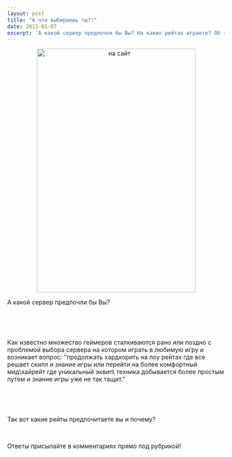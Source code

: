 ```yaml
---
layout: post
title: "А что выбираешь ты?!"
date: 2013-01-07
excerpt: 'А какой сервер предпочли бы Вы? На каких рейтах играете? Об этом и многом другом внутри новости. '
---
```


<p style="text-align: center;"><a href="http://gamersoul.ru/%d0%bd%d0%b5%d0%b1%d0%be%d0%bb%d1%8c%d1%88%d0%be%d0%b9-%d0%b8%d0%bd%d1%82%d0%b5%d1%80%d0%b0%d0%ba%d1%82%d0%b8%d0%b2-%d0%b4%d0%bb%d1%8f-%d0%bb%d1%8e%d0%b1%d0%b8%d1%82%d0%b5%d0%bb%d0%b5%d0%b9-%d0%bc/%d0%bd%d0%b0-%d1%81%d0%b0%d0%b9%d1%82/" rel="attachment wp-att-326"><img class="alignnone size-full wp-image-326" alt="на сайт" src="http://gamersoul.ru/wp-content/uploads/2013/01/на-сайт.jpg" width="367" height="564" /></a></p>
А какой сервер предпочли бы Вы?

&nbsp;

&nbsp;

Как известно множество геймеров сталкиваются рано или поздно с проблемой выбора сервера на котором играть в любимую игру и возникает вопрос: "продолжать хардкорить на лоу рейтах где все решает скилл и знание игры или перейти на более комфортный мид\хайрейт где уникальный эквип\ техника добывается более простым путем и знание игры уже не так тащит."

&nbsp;

&nbsp;

Так вот какие рейты предпочитаете вы и почему?

&nbsp;

Ответы присылайте в комментариях прямо под рубрикой!